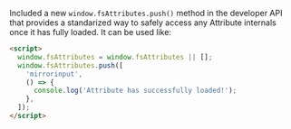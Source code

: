 Included a new `window.fsAttributes.push()` method in the developer API that provides a standarized way to safely access any Attribute internals once it has fully loaded.
It can be used like:

```html
<script>
  window.fsAttributes = window.fsAttributes || [];
  window.fsAttributes.push([
    'mirrorinput',
    () => {
      console.log('Attribute has successfully loaded!');
    },
  ]);
</script>
```
